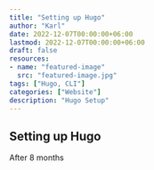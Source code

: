 ```yaml
---
title: "Setting up Hugo"
author: "Karl"
date: 2022-12-07T00:00:00+06:00
lastmod: 2022-12-07T00:00:00+06:00
draft: false
resources:
- name: "featured-image"
  src: "featured-image.jpg"
tags: ["Hugo, CLI"]
categories: ["Website"]
description: "Hugo Setup"
---
```


## Setting up Hugo

After 8 months
